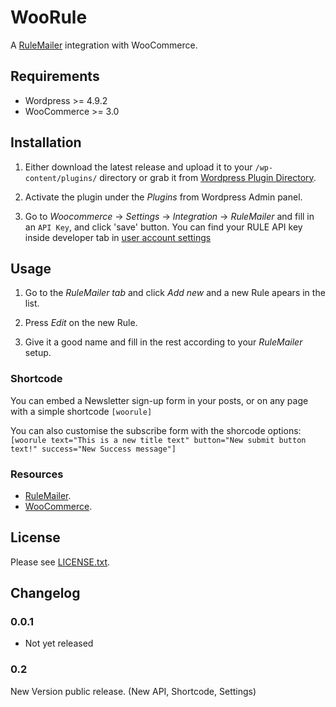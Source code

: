 # WooRule

A [RuleMailer](https://www.rule.se/) integration with WooCommerce.

## Requirements

- Wordpress >= 4.9.2
- WooCommerce >= 3.0

## Installation

1. Either download the latest release and upload it to your `/wp-content/plugins/`
directory or grab it from [Wordpress Plugin
Directory](http://wordpress.org/plugins/woorule/).

2. Activate the plugin under the _Plugins_  from Wordpress Admin panel.

3. Go to _Woocommerce_ -> _Settings_ -> _Integration_ -> _RuleMailer_ and fill in an `API Key`, and click 'save' button. You can find your RULE API key inside developer tab in [user account settings](http://app.rule.io/#/settings/developer)

## Usage

1. Go to the _RuleMailer tab_ and click _Add new_ and a new Rule apears in the
   list.

2. Press _Edit_ on the new Rule.

3. Give it a good name and fill in the rest according to your _RuleMailer_ setup.

### Shortcode

You can embed a Newsletter sign-up form in your posts, or on any page with a simple shortcode `[woorule]`
 
You can also customise the subscribe form with the shorcode options:
`[woorule text="This is a new title text" button="New submit button text!" success="New Success message"]`



### Resources

- [RuleMailer](https://www.rule.se/support/manual/).
- [WooCommerce](http://docs.woothemes.com/documentation/plugins/woocommerce/).

## License

Please see [LICENSE.txt](/LICENSE.txt).

## Changelog

### 0.0.1
- Not yet released

### 0.2
New Version public release. (New API, Shortcode, Settings)
